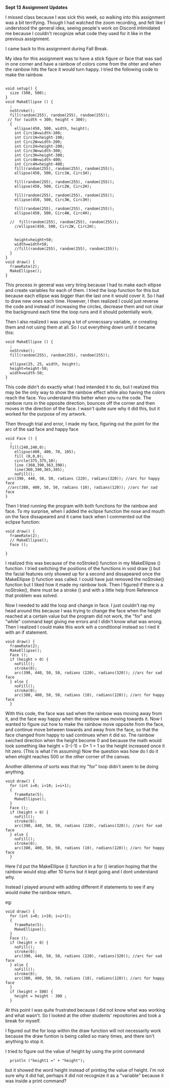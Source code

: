 **Sept 13 Assignment Updates**

I missed class because I was sick this week, so walking into this assignment was a bit terrifying. Though I had watched the zoom recording, and felt like I understood the general idea, seeing people's work on Discord intimidated me because I couldn't recognize what code they used for it like in the previous assignment. 

I came back to this assignment during Fall Break. 

My idea for this assignment was to have a stick figure or face that was sad in one corner and have a rainbow of colors come from the ohter and when the rainbow hits the face it would turn happy. I tried the following code to make the rainbow.

```

void setup() {
  size (500, 500);
}
void MakeEllipse () {
  ;
  noStroke();
  fill(random(255), random(255), random(255));
 // for (width < 300; height < 300);
  { 
    ellipse(450, 500, width, height); 
    int Circ1W=width-100; 
    int Circ1H=height-100;
    int Circ2W=width-200; 
    int Circ2H=height-200;
    int Circ3W=width-300; 
    int Circ3H=height-300;
    int Circ4W=width-400; 
    int Circ4H=height-400;
    fill(random(255), random(255), random(255));
    ellipse(450, 500, Circ1W, Circ1H);
    
    fill(random(255), random(255), random(255));
    ellipse(450, 500, Circ2W, Circ2H);
    
    fill(random(255), random(255), random(255));
    ellipse(450, 500, Circ3W, Circ3H); 
    
    fill(random(255), random(255), random(255));
    ellipse(450, 500, Circ4W, Circ4H);
    
  //  fill(random(255), random(255), random(255));
    //ellipse(450, 500, Circ2W, Circ2H);


    height=height+50;
    width=width+50;
    //fill(random(255), random(255), random(255));
  }
}
void draw() {
  frameRate(2);
  MakeEllipse();
}

```
This process in general was very tiring because I had to make each ellipse and create variables for each of them. I tried the loop function for this but because each ellipse was bigger than the last one it would cover it. So I had to draw new ones each time. However, I then realized I could just reverse the code and instead of increasing the circles, decrease them and not clear the background each time the loop runs and it should potentially work. 

Then I also realized I was using a lot of unnecssary variable, or crreating them and not using them at all. So I cut everything down until it became this: 

```
void MakeEllipse () {
  ;
  noStroke();
  fill(random(255), random(255), random(255));

  ellipse(25, 25, width, height); 
  height=height-50;
  width=width-50;
}
```
This code didn't do exactly what I had intended it to do, but I realized this may be the only way to show the rainbow effect while also having the colors reach the face. You understand this better when you ru the code. The rainbow runs in the opposite direction, bounces off the corner and then moves in the direction of the face. I wasn't quite sure why it did this, but it worked for the purpose of my artwork. 

Then through trial and error, I made my face, figuring out the point for the arc of the sad face and happy face

```
void Face () {
  ; 
  fill(240,240,0);
    ellipse(400, 400, 70, 105); 
    fill (0,0,0);
    circle(375,375,10);
    line (360,390,363,390);
    line(360,390,365,385);
    noFill(); 
 arc(390, 440, 50, 50, radians (220), radians(320)); //arc for happy face
 //arc(380, 400, 50, 50, radians (10), radians(120)); //arc for sad face
}
```

Then I tried running the program with both functions for the rainbow and face. To my surprise, when I added the eclipse function the nose and mouth on the face dissapeared and it came back when I commented out the eclipse function: 

```
void draw() {
  frameRate(2);
  // MakeEllipse();
  Face ();
  
}

```

I realized this was because of the noStroke() function in my MakeEllipse () function. I tried switching the positions of the functions in void draw () but the facial features only showed up for a second and dissapeared once the MakeEllipse () function was called. I could have just removed the noStroke() function but I liked how it made my rainbow look. Then I figured if there is a noStroke(), there must be a stroke () and with a little help from Reference that problem was solved. 

Now I needed to add the loop and change in face. 
I just couldn't rap my head around this because I was trying to change the face when the height reached at a certain value but the program did not work, the "for" and "while" command kept giving me errors and I didn't know what was wrong. Then I realized I could make this work wih a conditional instead so I ried it with an if statement. 
```
void draw() {
  frameRate(2);
  MakeEllipse();
  Face ();
  if (height > 0) {
    noFill(); 
    stroke(0);
    arc(390, 440, 50, 50, radians (220), radians(320)); //arc for sad face
  } else {
    noFill(); 
    stroke(0);
    arc(380, 400, 50, 50, radians (10), radians(120)); //arc for happy face
  }
```
With this code, the face was sad when the rainbow was moving away from it, and the face way happy when the rainbow was moving towards it. Now I wanted to figure out how to make the rainbow move opposite from the face, and continue move between towards and away from the face, so that the face changed from happy to sad continues when it did so. The rainbow swiched direction when the height become 0 and because the math would look something like height = 0-(-1) = 0+ 1 = 1 so the height increased once it hit zero. (This is what I'm assuming) Now the question was how do I do it when ehight reaches 500 or the other corner of the canvas. 

Another dillemma of sorts was that my "for" loop didn't seem to be doing anything. 

```
void draw() {
  for (int i=0; i<10; i=i+1); 
  {
    frameRate(5);
    MakeEllipse();
  }
  Face ();
  if (height > 0) {
    noFill(); 
    stroke(0);
    arc(390, 440, 50, 50, radians (220), radians(320)); //arc for sad face
  } else {
    noFill(); 
    stroke(0);
    arc(380, 400, 50, 50, radians (10), radians(120)); //arc for happy face
  }
```

Here I'd put the MakeEllipse () function in a for () ieration hoping that the rainbow would stop after 10 turns but it kept going and I dont understand why. 

Instead I played around with adding different if statements to see if any would make the rainbow return. 

eg: 
```
void draw() {
  for (int i=0; i<10; i=i+1); 
  {
    frameRate(5);
    MakeEllipse();
  }
  Face ();
  if (height > 0) {
    noFill(); 
    stroke(0);
    arc(390, 440, 50, 50, radians (220), radians(320)); //arc for sad face
  } else {
    noFill(); 
    stroke(0);
    arc(380, 400, 50, 50, radians (10), radians(120)); //arc for happy face
  }
  if (height > 500) {
    height = height - 300 ;
  }
  ```
  
  At this point I was quite frustrated because I did not know what was working and what wasn't. So I looked at the other students' repositories and took a break for myself. 
  
I figured out the for loop within the draw function will not necessarily work because the draw funtion is being called so many times, and there isn't anything to stop it. 

I tried to figure out the value of height by using the print command 
```
  println ("height1 =" + "height");
```
but it showed the word height instead of printing the value of height. I'm not sure why it did hat, perhaps it did not recognize it as a "variable" because it was inside a print command? 


